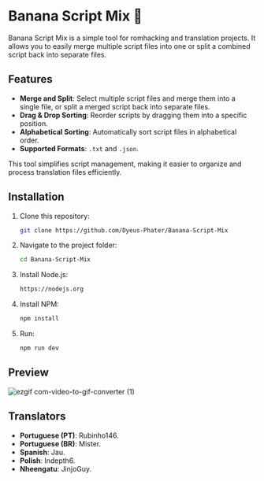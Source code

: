 # Banana Script Mix 🍌
Banana Script Mix is a simple tool for romhacking and translation projects. It allows you to easily merge multiple script files into one or split a combined script back into separate files.

## Features

- **Merge and Split**: Select multiple script files and merge them into a single file, or split a merged script back into separate files.
- **Drag & Drop Sorting**: Reorder scripts by dragging them into a specific position.
- **Alphabetical Sorting**: Automatically sort script files in alphabetical order.
- **Supported Formats**: `.txt` and `.json`.

This tool simplifies script management, making it easier to organize and process translation files efficiently.

## Installation

1. Clone this repository:
   ```sh
   git clone https://github.com/Dyeus-Phater/Banana-Script-Mix
   ```
2. Navigate to the project folder:
   ```sh
   cd Banana-Script-Mix
   ```
3. Install Node.js:
   ```sh
   https://nodejs.org
   ```
4. Install NPM:
   ```sh
   npm install
   ```
5. Run:
   ```sh
   npm run dev
   ```

## Preview
![ezgif com-video-to-gif-converter (1)](https://github.com/user-attachments/assets/5669eec3-4828-496e-9c1d-e3411556a202)

## Translators
- **Portuguese (PT)**: Rubinho146.
- **Portuguese (BR)**: Mister.
- **Spanish**: Jau.
- **Polish**: Indepth6.
- **Nheengatu**: JinjoGuy.

